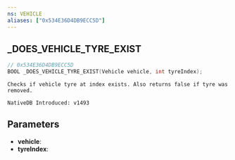 ```yaml
---
ns: VEHICLE
aliases: ["0x534E36D4DB9ECC5D"]
---
```

## _DOES_VEHICLE_TYRE_EXIST

```c
// 0x534E36D4DB9ECC5D
BOOL _DOES_VEHICLE_TYRE_EXIST(Vehicle vehicle, int tyreIndex);
```

```
Checks if vehicle tyre at index exists. Also returns false if tyre was removed.
```

```
NativeDB Introduced: v1493
```

## Parameters
* **vehicle**:
* **tyreIndex**:
